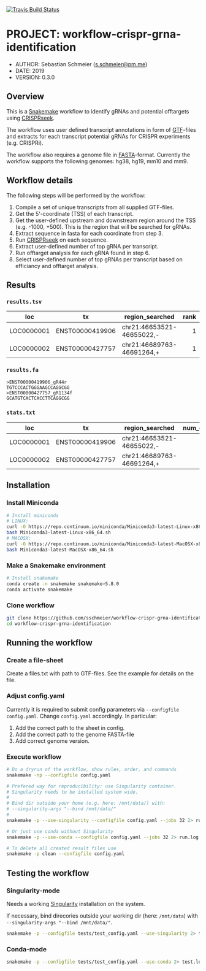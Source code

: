 [![Travis Build Status](https://travis-ci.org/sschmeier/workflow-crispr-grna-identification.svg?branch=master)](https://travis-ci.org/sschmeier/workflow-crispr-grna-identification)

# PROJECT: workflow-crispr-grna-identification

- AUTHOR: Sebastian Schmeier (s.schmeier@pm.me)
- DATE: 2019 
- VERSION: 0.3.0

## Overview

This is a [Snakemake](https://snakemake.readthedocs.io/en/stable/index.html) workflow to identify gRNAs and potential offtargets using [CRISPRseek](https://www.bioconductor.org/packages/release/bioc/html/CRISPRseek.html).

The workflow uses user defined transcript annotations in form of [GTF](https://genome.ucsc.edu/FAQ/FAQformat.html#format4)-files and extracts for each transcript potential gRNAs for CRISPR experiments (e.g. CRISPRi).

The workflow also requires a genome file in [FASTA](http://genetics.bwh.harvard.edu/pph/FASTA.html)-format.
Currently the workflow supports the following genomes: hg38, hg19, mm10 and mm9.


## Workflow details

The following steps will be performed by the workflow:

1. Compile a set of unique transcripts from all supplied GTF-files.
2. Get the 5'-coordinate (TSS) of each transcript.
3. Get the user-defined upstream and downstream region around the TSS (e.g. -1000, +500). This is the region that will be searched for gRNAs.
4. Extract sequence in fasta for each coordinate from step 3.
5. Run [CRISPRseek](https://www.bioconductor.org/packages/release/bioc/html/CRISPRseek.html) on each sequence.
6. Extract user-defined number of top gRNA per transcript.
7. Run offtarget analysis for each gRNA found in step 6.
8. Select user-defined number of top gRNAs per transcript based on efficiancy and offtarget analysis.

## Results

### `results.tsv`

| loc        | tx              | region_searched           | rank | gRNAplusPAM             | name                    | start | strand | extendedSequence               |       gRNAefficacy | offtarget_num | offtarget_max_score | offtarget_max_efficacy |
| ---------- | --------------- | ------------------------- | ---: | ----------------------- | ----------------------- | ----: | :----: | ------------------------------ | -----------------: | ------------: | ------------------: | ---------------------: |
| LOC0000001 | ENST00000419906 | chr21:46653521-46655022,- |    1 | TGTCCCACTGGGAAGCCAGGCGG | ENST00000419906_gR44r   |    60 |   -    | GGCCTGTCCCACTGGGAAGCCAGGCGGCCT | 0.8074969538485649 |             0 |                  NA |                     NA |
| LOC0000002 | ENST00000427757 | chr21:46689763-46691264,+ |    1 | GCATGTCACTCACCTTCAGGCGG | ENST00000427757_gR1134f |  1118 |   +    | ATCCGCATGTCACTCACCTTCAGGCGGCCC |  0.774489110766013 |             7 |                 6.0 |      0.774489110766013 |


### `results.fa`

```
>ENST00000419906_gR44r
TGTCCCACTGGGAAGCCAGGCGG
>ENST00000427757_gR1134f
GCATGTCACTCACCTTCAGGCGG
```

### `stats.txt`

| loc        | tx              | region_searched           | num_grna_without_offtargets | num_grna_with_offtargets | avg_num_offtargets |
| ---------- | --------------- | ------------------------- | --------------------------: | -----------------------: | -----------------: |
| LOC0000001 | ENST00000419906 | chr21:46653521-46655022,- |                           1 |                        0 |                nan |
| LOC0000002 | ENST00000427757 | chr21:46689763-46691264,+ |                           0 |                        1 |                  7 |

## Installation

### Install Miniconda

```bash
# Install miniconda
# LINUX:
curl -O https://repo.continuum.io/miniconda/Miniconda3-latest-Linux-x86_64.sh
bash Miniconda3-latest-Linux-x86_64.sh
# MACOSX:
curl -O https://repo.continuum.io/miniconda/Miniconda3-latest-MacOSX-x86_64.sh
bash Miniconda3-latest-MacOSX-x86_64.sh
```

### Make a Snakemake environment

```bash
# Install snakemake
conda create -n snakemake snakemake>5.8.0
conda activate snakemake
```

### Clone workflow

```bash
git clone https://github.com/sschmeier/workflow-crispr-grna-identification
cd workflow-crispr-grna-identification
```


## Running the workflow

### Create a file-sheet

Create a files.txt with path to GTF-files. 
See the example for details on the file.

### Adjust config.yaml

Currently it is required to submit config parameters via `--configfile config.yaml`.
Change `config.yaml` accordingly. In particular:

1. Add the correct path to the sheet in config.
2. Add the correct path to the genome FASTA-file 
3. Add correct genome version. 

### Execute workflow

```bash
# Do a dryrun of the workflow, show rules, order, and commands
snakemake -np --configfile config.yaml

# Prefered way for reproducibility: use Singularity container.
# Singularity needs to be installed system wide.
#
# Bind dir outside your home (e.g. here: /mnt/data/) with:
# --singularity-args "--bind /mnt/data/"
#
snakemake -p --use-singularity --configfile config.yaml --jobs 32 2> run.log

# Or just use conda without Singularity
snakemake -p --use-conda --configfile config.yaml --jobs 32 2> run.log

# To delete all created result files use
snakemake -p clean --configfile config.yaml
```


## Testing the workflow

### Singularity-mode

Needs a working [Singularity](https://sylabs.io/singularity/) installation on the system.

If necessary, bind direcories outside your working dir (here: `/mnt/data`) with `--singularity-args "--bind /mnt/data/"`.

```bash
snakemake -p --configfile tests/test_config.yaml --use-singularity 2> test.log
```


### Conda-mode

```bash
snakemake -p --configfile tests/test_config.yaml --use-conda 2> test.log
```
